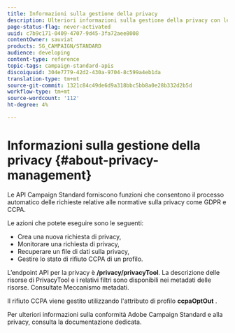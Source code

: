 ```yaml
---
title: Informazioni sulla gestione della privacy
description: Ulteriori informazioni sulla gestione della privacy con le API
page-status-flag: never-activated
uuid: c7b9c171-0409-4707-9d45-3fa72aee8008
contentOwner: sauviat
products: SG_CAMPAIGN/STANDARD
audience: developing
content-type: reference
topic-tags: campaign-standard-apis
discoiquuid: 304e7779-42d2-430a-9704-8c599a4eb1da
translation-type: tm+mt
source-git-commit: 1321c84c49de6d9a318bbc5bb8a0e28b332d2b5d
workflow-type: tm+mt
source-wordcount: '112'
ht-degree: 4%

---
```



# Informazioni sulla gestione della privacy {#about-privacy-management}

Le API Campaign Standard forniscono funzioni che consentono il processo automatico delle richieste relative alle normative sulla privacy come GDPR e CCPA.

Le azioni che potete eseguire sono le seguenti:

* Crea una nuova richiesta di privacy,
* Monitorare una richiesta di privacy,
* Recuperare un file di dati sulla privacy,
* Gestire lo stato di rifiuto CCPA di un profilo.

L’endpoint API per la privacy è **/privacy/privacyTool**. La descrizione delle risorse di PrivacyTool e i relativi filtri sono disponibili nei metadati delle risorse. Consultate Meccanismo [](../../api/using/metadata-mechanism.md)metadati.

Il rifiuto CCPA viene gestito utilizzando l&#39;attributo di profilo **ccpaOptOut** .

Per ulteriori informazioni sulla conformità  Adobe Campaign Standard e alla privacy, consulta la documentazione [](https://helpx.adobe.com/it/campaign/kb/acs-privacy.html)dedicata.
